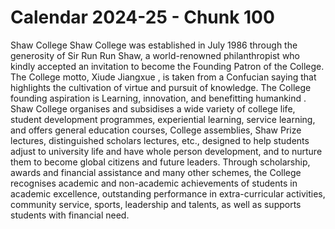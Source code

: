 # Calendar 2024-25 - Chunk 100

<!-- Chunk tokens: 211, Enriched tokens: 213 -->

Shaw College
Shaw College was established in July 1986 through the generosity of Sir Run Run Shaw, a world-renowned philanthropist who kindly accepted an invitation to become the Founding Patron of the College.
The College motto, Xiude Jiangxue ,  is taken from a Confucian saying that highlights the cultivation of virtue and pursuit of knowledge. The College founding aspiration is Learning, innovation, and benefitting humankind .
Shaw College organises and subsidises a wide variety of college life, student development programmes, experiential learning, service learning, and offers general education courses, College assemblies, Shaw Prize lectures, distinguished scholars lectures, etc., designed to help students adjust to university life and have whole person development, and to nurture them to become global citizens and future leaders.
Through scholarship, awards and financial assistance and many other schemes, the College recognises academic and non-academic achievements of students in academic excellence, outstanding performance in extra-curricular activities, community service, sports, leadership and talents, as well as supports students with financial need.